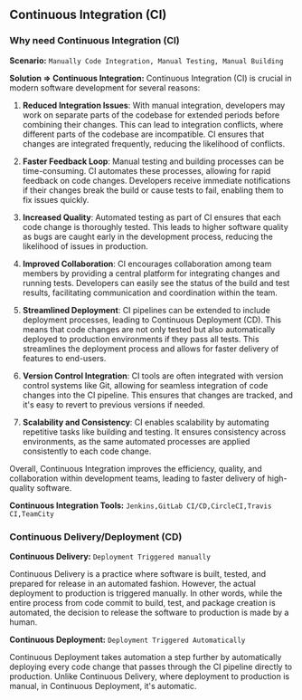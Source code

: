 ## Continuous Integration (CI)

### Why need Continuous Integration (CI)

**Scenario:** `Manually Code Integration, Manual Testing, Manual Building`

**Solution => Continuous Integration:**
Continuous Integration (CI) is crucial in modern software development for several reasons:

1. **Reduced Integration Issues**: With manual integration, developers may work on separate parts of the codebase for extended periods before combining their changes. This can lead to integration conflicts, where different parts of the codebase are incompatible. CI ensures that changes are integrated frequently, reducing the likelihood of conflicts.

2. **Faster Feedback Loop**: Manual testing and building processes can be time-consuming. CI automates these processes, allowing for rapid feedback on code changes. Developers receive immediate notifications if their changes break the build or cause tests to fail, enabling them to fix issues quickly.

3. **Increased Quality**: Automated testing as part of CI ensures that each code change is thoroughly tested. This leads to higher software quality as bugs are caught early in the development process, reducing the likelihood of issues in production.

4. **Improved Collaboration**: CI encourages collaboration among team members by providing a central platform for integrating changes and running tests. Developers can easily see the status of the build and test results, facilitating communication and coordination within the team.

5. **Streamlined Deployment**: CI pipelines can be extended to include deployment processes, leading to Continuous Deployment (CD). This means that code changes are not only tested but also automatically deployed to production environments if they pass all tests. This streamlines the deployment process and allows for faster delivery of features to end-users.

6. **Version Control Integration**: CI tools are often integrated with version control systems like Git, allowing for seamless integration of code changes into the CI pipeline. This ensures that changes are tracked, and it's easy to revert to previous versions if needed.

7. **Scalability and Consistency**: CI enables scalability by automating repetitive tasks like building and testing. It ensures consistency across environments, as the same automated processes are applied consistently to each code change.

Overall, Continuous Integration improves the efficiency, quality, and collaboration within development teams, leading to faster delivery of high-quality software.

**Continuous Integration Tools:** `Jenkins,GitLab CI/CD,CircleCI,Travis CI,TeamCity`

### Continuous Delivery/Deployment (CD)
**Continuous Delivery:** `Deployment Triggered manually`

Continuous Delivery is a practice where software is built, tested, and prepared for release in an automated fashion. However, the actual deployment to production is triggered manually. In other words, while the entire process from code commit to build, test, and package creation is automated, the decision to release the software to production is made by a human.

**Continuous Deployment:** `Deployment Triggered Automatically`

Continuous Deployment takes automation a step further by automatically deploying every code change that passes through the CI pipeline directly to production. Unlike Continuous Delivery, where deployment to production is manual, in Continuous Deployment, it's automatic.

